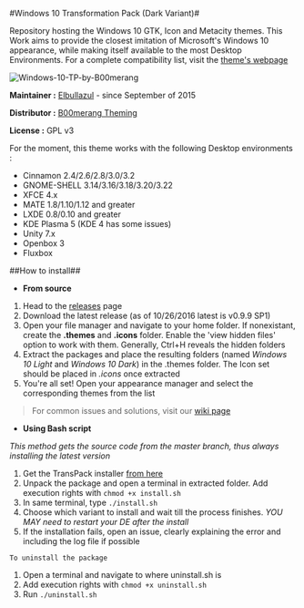 #Windows 10 Transformation Pack (Dark Variant)#

Repository hosting the Windows 10 GTK, Icon and Metacity themes. This Work aims to provide the closest imitation of Microsoft's Windows 10 appearance, while making itself available to the most Desktop Environments. For a complete compatibility list, visit the [theme's webpage](http://b00merang.weebly.com/windows-10-transformation-pack.html)

![Windows-10-TP-by-B00merang](http://b00merang.weebly.com/uploads/1/6/8/1/16813022/2d76a816-3341-11e6-8a4b-67e8253851c7-orig_orig.png)

**Maintainer :** [Elbullazul](https://github.com/Elbullazul) - since September of 2015

**Distributor :** [B00merang Theming](https://github.com/B00merang-Project)

**License :** GPL v3

For the moment, this theme works with the following Desktop environments : 
- Cinnamon 2.4/2.6/2.8/3.0/3.2
- GNOME-SHELL 3.14/3.16/3.18/3.20/3.22
- XFCE 4.x
- MATE 1.8/1.10/1.12 and greater
- LXDE 0.8/0.10 and greater
- KDE Plasma 5 (KDE 4 has some issues)
- Unity 7.x
- Openbox 3
- Fluxbox

##How to install##

- **From source**
1. Head to the [releases](https://github.com/Elbullazul/Windows-10/releases) page
2. Download the latest release (as of 10/26/2016 latest is v0.9.9 SP1)
3. Open your file manager and navigate to your home folder. If nonexistant, create the **.themes** and **.icons** folder. Enable the 'view hidden files' option to work with them. Generally, Ctrl+H reveals the hidden folders
4. Extract the packages and place the resulting folders (named *Windows 10 Light* and *Windows 10 Dark*) in the .themes folder. The Icon set should be placed in *.icons* once extracted
5. You're all set! Open your appearance manager and select the corresponding themes from the list

> For common issues and solutions, visit our [wiki page](https://github.com/Elbullazul/Windows-10/wiki)

- **Using Bash script**

*This method gets the source code from the master branch, thus always installing the latest version*

1. Get the TransPack installer [from here](https://github.com/B00merang-Project/TransPack/archive/master.zip)
2. Unpack the package and open a terminal in extracted folder. Add execution rights with `chmod +x install.sh`
3. In same terminal, type `./install.sh`
4. Choose which variant to install and wait till the process finishes. *YOU MAY need to restart your DE after the install*
5. If the installation fails, open an issue, clearly explaining the error and including the log file if possible

`To uninstall the package`

1. Open a terminal and navigate to where uninstall.sh is
2. Add execution rights with `chmod +x uninstall.sh`
3. Run `./uninstall.sh`
